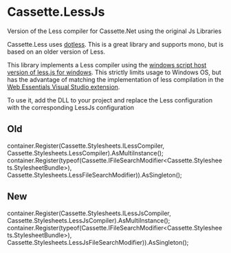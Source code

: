 Cassette.LessJs
===============

Version of the Less compiler for Cassette.Net using the original Js Libraries

Cassette.Less uses [dotless](https://github.com/dotless/dotless).  This is a great library and supports mono,
but is based on an older version of Less.  

This library implements a Less compiler using the [windows script host version of less.js for windows](https://github.com/duncansmart/less.js-windows/tree/windows-script-host).
This strictly limits usage to Windows OS, but has the advantage of matching the implementation of less compilation
in the [Web Essentials Visual Studio extension](https://github.com/madskristensen/WebEssentials2013).

To use it, add the DLL to your project and replace the Less configuration with the corresponding LessJs configuration

Old
---

container.Register(Cassette.Stylesheets.ILessCompiler, Cassette.Stylesheets.LessCompiler).AsMultiInstance();
container.Register(typeof(Cassette.IFileSearchModifier<Cassette.Stylesheets.StylesheetBundle>),
                Cassette.Stylesheets.LessFileSearchModifier)).AsSingleton();

New
---

container.Register(Cassette.Stylesheets.ILessJsCompiler, Cassette.Stylesheets.LessJsCompiler).AsMultiInstance();
container.Register(typeof(Cassette.IFileSearchModifier<Cassette.Stylesheets.StylesheetBundle>),
                Cassette.Stylesheets.LessJsFileSearchModifier)).AsSingleton();
